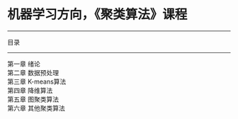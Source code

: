 机器学习方向，《聚类算法》课程
=
_______
目录
______
第一章  绪论<br>
第二章  数据预处理<br>
第三章  K-means算法<br>
第四章  降维算法<br>
第五章  图聚类算法<br>
第六章  其他聚类算法<br>
